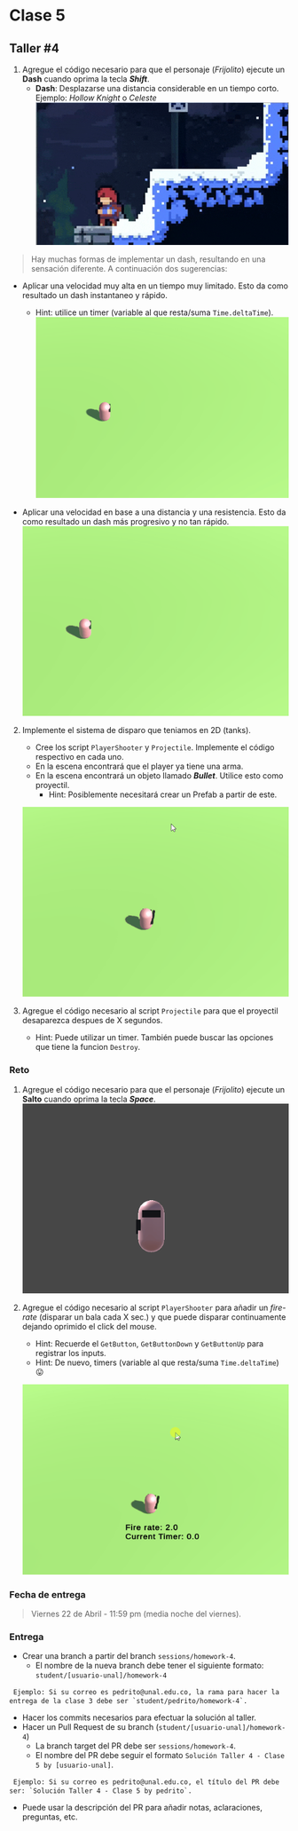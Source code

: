 # Clase 5

## Taller #4

1. Agregue el código necesario para que el personaje (*Frijolito*) ejecute un **Dash** cuando oprima la tecla ***Shift***.
    - **Dash**: Desplazarse una distancia considerable en un tiempo corto. Ejemplo: *Hollow Knight* o *Celeste*
        ![Celeste](./celesteDash.gif "Celeste")

> Hay muchas formas de implementar un dash, resultando en una sensación diferente. A continuación dos sugerencias:
- Aplicar una velocidad muy alta en un tiempo muy limitado. Esto da como resultado un dash instantaneo y rápido.
    - Hint: utilice un timer (variable al que resta/suma `Time.deltaTime`).
    ![DashTimer](./DashTimer.gif "DashTimer")
    
- Aplicar una velocidad en base a una distancia y una resistencia. Esto da como resultado un dash más progresivo y no tan rápido.
    ![DashDrag](./DashDrag.gif "DashDrag")

2. Implemente el sistema de disparo que teniamos en 2D (tanks).
    - Cree los script `PlayerShooter` y `Projectile`. Implemente el código respectivo en cada uno.
    - En la escena encontrará que el player ya tiene una arma.
    - En la escena encontrará un objeto llamado ***Bullet***. Utilice esto como proyectil. 
        - Hint: Posiblemente necesitará crear un Prefab a partir de este.

    ![Shooting](./Shooting.gif "Shooting")

3. Agregue el código necesario al script `Projectile`  para que el proyectil desaparezca despues de X segundos.
    - Hint: Puede utilizar un timer. También puede buscar las opciones que tiene la funcion `Destroy`.


### Reto
1. Agregue el código necesario para que el personaje (*Frijolito*) ejecute un **Salto** cuando oprima la tecla ***Space***.
    ![Jumping](./Jumping.gif "Jumping")

2. Agregue el código necesario al script `PlayerShooter` para añadir un *fire-rate* (disparar un bala cada X sec.) y que puede disparar continuamente dejando oprimido el click del mouse.
    - Hint: Recuerde el `GetButton`, `GetButtonDown` y `GetButtonUp` para registrar los inputs.
    - Hint: De nuevo, timers (variable al que resta/suma `Time.deltaTime`) :stuck_out_tongue: 

    ![FireRate](./FireRate.gif "FireRate")


### Fecha de entrega
> Viernes 22 de Abril - 11:59 pm (media noche del viernes).

### Entrega
- Crear una branch a partir del branch `sessions/homework-4`.
  - El nombre de la nueva branch debe tener el siguiente formato: `student/[usuario-unal]/homework-4`
```
 Ejemplo: Si su correo es pedrito@unal.edu.co, la rama para hacer la entrega de la clase 3 debe ser `student/pedrito/homework-4`.
```
- Hacer los commits necesarios para efectuar la solución al taller.
- Hacer un Pull Request de su branch (`student/[usuario-unal]/homework-4`)
  - La branch target del PR debe ser `sessions/homework-4`.
  - El nombre del PR debe seguir el formato `Solución Taller 4 - Clase 5 by [usuario-unal]`. 
```
 Ejemplo: Si su correo es pedrito@unal.edu.co, el título del PR debe ser: `Solución Taller 4 - Clase 5 by pedrito`.
```
  - Puede usar la descripción del PR para añadir notas, aclaraciones, preguntas, etc.